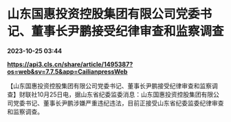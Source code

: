 # 山东国惠投资控股集团有限公司党委书记、董事长尹鹏接受纪律审查和监察调查

**2023-10-25 03:44**

**https://api3.cls.cn/share/article/1495387?os=web&sv=7.7.5&app=CailianpressWeb**

【山东国惠投资控股集团有限公司党委书记、董事长尹鹏接受纪律审查和监察调查】财联社10月25日电，据山东省纪委监委消息：山东国惠投资控股集团有限公司党委书记、董事长尹鹏涉嫌严重违纪违法，目前正接受山东省纪委监委纪律审查和监察调查。